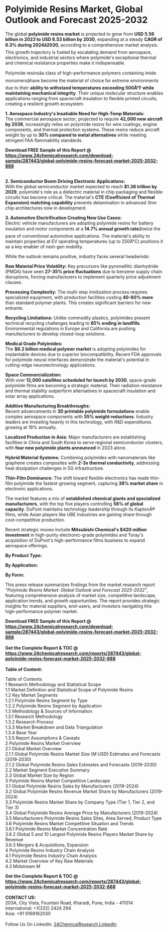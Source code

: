<h1>Polyimide Resins Market, Global Outlook and Forecast 2025-2032</h1><p>The global <strong>polyimide resins market</strong> is projected to grow from <strong>USD 5.56 billion in 2023 to USD 8.53 billion by 2030</strong>, expanding at a steady <strong>CAGR of 6.3% during 2024â2030</strong>, according to a comprehensive market analysis. This growth trajectory is fueled by escalating demand from aerospace, electronics, and industrial sectors where polyimide's exceptional thermal and chemical resistance properties make it indispensable.</p><p>Polyimide resinsâa class of high-performance polymers containing imide monomersâhave become the material of choice for extreme environments due to their <strong>ability to withstand temperatures exceeding 500Â°F while maintaining mechanical integrity</strong>. Their unique molecular structure enables applications ranging from spacecraft insulation to flexible printed circuits, creating a resilient growth ecosystem.</p><p><strong>1. Aerospace Industry's Insatiable Need for High-Temp Materials:</strong><br>
The commercial aerospace sector, projected to require <strong>42,000 new aircraft by 2038</strong>, increasingly relies on polyimide resins for wire coatings, engine components, and thermal protection systems. These resins reduce aircraft weight by up to <strong>30% compared to metal alternatives</strong> while meeting stringent FAA flammability standards.</p><div><b>Download FREE Sample of this Report @ 
            <a href="https://www.24chemicalresearch.com/download-sample/287443/global-polyimide-resins-forecast-market-2025-2032-888">
            https://www.24chemicalresearch.com/download-sample/287443/global-polyimide-resins-forecast-market-2025-2032-888</a></b></div><br><p><strong>2. Semiconductor Boom Driving Electronic Applications:</strong><br>
With the global semiconductor market expected to reach <strong>$1.38 trillion by 2029</strong>, polyimide's role as a dielectric material in chip packaging and flexible circuits has become critical. The material's <strong>CTE (Coefficient of Thermal Expansion) matching capability</strong> prevents delamination in advanced 3nm chip architectures now in development.</p><p><strong>3. Automotive Electrification Creating New Use Cases:</strong><br>
Electric vehicle manufacturers are adopting polyimide resins for battery insulation and motor components at a <strong>14.7% annual growth rate</strong>âtwice the pace of conventional automotive applications. The material's ability to maintain properties at EV operating temperatures (up to 250Â°C) positions it as a key enabler of next-gen mobility.</p><p>While the outlook remains positive, industry faces several headwinds:</p><p><strong>Raw Material Price Volatility:</strong> Key precursors like pyromellitic dianhydride (PMDA) have seen <strong>27-35% price fluctuations</strong> due to benzene supply chain disruptions, forcing manufacturers to implement quarterly price adjustment clauses.</p><p><strong>Processing Complexity:</strong> The multi-step imidization process requires specialized equipment, with production facilities costing <strong>40-60% more</strong> than standard polymer plants. This creates significant barriers for new entrants.</p><p><strong>Recycling Limitations:</strong> Unlike commodity plastics, polyimides present technical recycling challenges leading to <strong>85% ending in landfills</strong>. Environmental regulations in Europe and California are pushing manufacturers to develop closed-loop solutions.</p><p><strong>Medical Grade Polyimides:</strong><br>
The <strong>$6.2 billion medical polymer market</strong> is adopting polyimides for implantable devices due to superior biocompatibility. Recent FDA approvals for polyimide neural interfaces demonstrate the material's potential in cutting-edge neurotechnology applications.</p><p><strong>Space Commercialization:</strong><br>
With over <strong>12,000 satellites scheduled for launch by 2030</strong>, space-grade polyimide films are becoming a strategic material. Their radiation resistance and thermal stability outperform alternatives in spacecraft insulation and solar array applications.</p><p><strong>Additive Manufacturing Breakthroughs:</strong><br>
Recent advancements in <strong>3D printable polyimide formulations</strong> enable complex aerospace components with <strong>55% weight reductions</strong>. Industry leaders are investing heavily in this technology, with R&amp;D expenditures growing at 18% annually.</p><p><strong>Localized Production in Asia:</strong> Major manufacturers are establishing facilities in China and South Korea to serve regional semiconductor clusters, with <strong>four new polyimide plants announced</strong> in 2023 alone.</p><p><strong>Hybrid Material Systems:</strong> Combining polyimides with nanomaterials like graphene creates composites with <strong>2-3x thermal conductivity</strong>, addressing heat dissipation challenges in 5G infrastructure.</p><p><strong>Thin-Film Dominance:</strong> The shift toward flexible electronics has made thin-film polyimide the fastest-growing segment, capturing <strong>38% market share</strong> in electronic applications.</p><p>The market features a mix of <strong>established chemical giants and specialized manufacturers</strong>, with the top five players controlling <strong>58% of global capacity</strong>. DuPont maintains technology leadership through its KaptonÂ® films, while Asian players like UBE Industries are gaining share through cost-competitive production.</p><p>Recent strategic moves include <strong>Mitsubishi Chemical's $420 million investment</strong> in high-purity electronic-grade polyimides and Toray's acquisition of DuPont's high-performance films business to expand aerospace offerings.</p><p><strong>By Product Type:</strong></p><p><strong>By Application:</strong></p><p><strong>By Form:</strong></p><p>This press release summarizes findings from the market research report <em>"Polyimide Resins Market: Global Outlook and Forecast 2025-2032"</em>, featuring comprehensive analysis of market size, competitive landscape, application trends, and growth opportunities. The report provides strategic insights for material suppliers, end-users, and investors navigating this high-performance polymer market.</p><div><b>Download FREE Sample of this Report @ 
            <a href="https://www.24chemicalresearch.com/download-sample/287443/global-polyimide-resins-forecast-market-2025-2032-888">
            https://www.24chemicalresearch.com/download-sample/287443/global-polyimide-resins-forecast-market-2025-2032-888</a></b></div><br><div><b>Get the Complete Report & TOC @ 
            <a href="https://www.24chemicalresearch.com/reports/287443/global-polyimide-resins-forecast-market-2025-2032-888">
            https://www.24chemicalresearch.com/reports/287443/global-polyimide-resins-forecast-market-2025-2032-888</a></b></div><br>
            <b>Table of Content:</b><p>Table of Contents<br />
1 Research Methodology and Statistical Scope<br />
1.1 Market Definition and Statistical Scope of Polyimide Resins<br />
1.2 Key Market Segments<br />
1.2.1 Polyimide Resins Segment by Type<br />
1.2.2 Polyimide Resins Segment by Application<br />
1.3 Methodology & Sources of Information<br />
1.3.1 Research Methodology<br />
1.3.2 Research Process<br />
1.3.3 Market Breakdown and Data Triangulation<br />
1.3.4 Base Year<br />
1.3.5 Report Assumptions & Caveats<br />
2 Polyimide Resins Market Overview<br />
2.1 Global Market Overview<br />
2.1.1 Global Polyimide Resins Market Size (M USD) Estimates and Forecasts (2019-2030)<br />
2.1.2 Global Polyimide Resins Sales Estimates and Forecasts (2019-2030)<br />
2.2 Market Segment Executive Summary<br />
2.3 Global Market Size by Region<br />
3 Polyimide Resins Market Competitive Landscape<br />
3.1 Global Polyimide Resins Sales by Manufacturers (2019-2024)<br />
3.2 Global Polyimide Resins Revenue Market Share by Manufacturers (2019-2024)<br />
3.3 Polyimide Resins Market Share by Company Type (Tier 1, Tier 2, and Tier 3)<br />
3.4 Global Polyimide Resins Average Price by Manufacturers (2019-2024)<br />
3.5 Manufacturers Polyimide Resins Sales Sites, Area Served, Product Type<br />
3.6 Polyimide Resins Market Competitive Situation and Trends<br />
3.6.1 Polyimide Resins Market Concentration Rate<br />
3.6.2 Global 5 and 10 Largest Polyimide Resins Players Market Share by Revenue<br />
3.6.3 Mergers & Acquisitions, Expansion<br />
4 Polyimide Resins Industry Chain Analysis<br />
4.1 Polyimide Resins Industry Chain Analysis<br />
4.2 Market Overview of Key Raw Materials<br />
4.3 Midstream M</p><div><b>Get the Complete Report & TOC @ 
            <a href="https://www.24chemicalresearch.com/reports/287443/global-polyimide-resins-forecast-market-2025-2032-888">
            https://www.24chemicalresearch.com/reports/287443/global-polyimide-resins-forecast-market-2025-2032-888</a></b></div><br><b>CONTACT US:</b><br>
            203A, City Vista, Fountain Road, Kharadi, Pune, India - 411014<br>
            International: +1(332) 2424 294<br>
            Asia: +91 9169162030 <br><br>
            Follow Us On LinkedIn: <a href="https://www.linkedin.com/company/24chemicalresearch/">24ChemicalResearch LinkedIn</a>